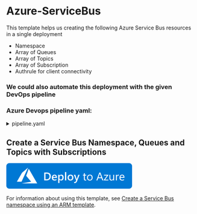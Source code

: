 # Azure-ServiceBus

This template helps us creating the following Azure Service Bus resources in a single deployment

* Namespace
* Array of Queues
* Array of Topics
* Array of Subscription
* Authrule for client connectivity

### We could also automate this deployment with the given DevOps pipeline

### Azure Devops pipeline yaml:

<details><summary>pipeline.yaml</summary>
<p>

#### Azure Devops Pipeline Yaml

```
trigger:
- none

parameters:
- name: RGName
  displayName: Resource Group Name
  type: string
- name: location
  displayName: Resource location
  type: string
  default: northeurope 

stages:
- stage: deployment
  displayName: deploy ARM template for Service Bus
  jobs:
  - deployment: deployment
    displayName: deploy ARM template for Service Bus
    pool:
      vmImage: ubuntu-latest
    environment: deployment
    strategy:
      runOnce:
        deploy:
          steps:
          - checkout: self
          - task: AzureCLI@2
            inputs:
              azureSubscription: 'sb-sandbox'
              scriptType: 'bash'
              scriptLocation: 'scriptPath'
              scriptPath: 'servicebus/arm-templates/deploy.sh'
              arguments: '-g ${{ parameters.RGName }} -n Service-Bus -l ${{ parameters.location }}'

```
</p>
</details>

## Create a Service Bus Namespace, Queues and Topics with Subscriptions

[![Deploy To Azure](https://raw.githubusercontent.com/Azure/azure-quickstart-templates/master/1-CONTRIBUTION-GUIDE/images/deploytoazure.svg?sanitize=true)](https://portal.azure.com/#create/Microsoft.Template/uri/https%3A%2F%2Fraw.githubusercontent.com%2Fbkanda%2Fcloud-journey%2Fmaster%2Fazure%2F%2Fservicebus%2Farm-templates%2Fsb.deploy.json)



For information about using this template, see [Create a Service Bus namespace using an ARM template](http://azure.microsoft.com/documentation/articles/service-bus-resource-manager-namespace/).
